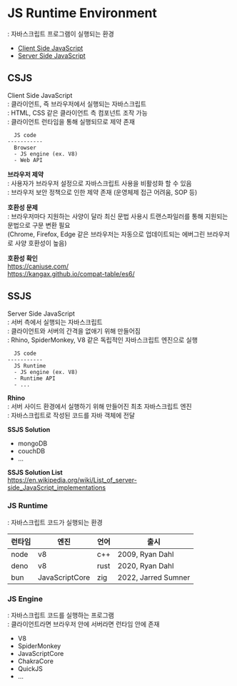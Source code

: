 # JS Runtime Environment
: 자바스크립트 프로그램이 실행되는 환경  

- [Client Side JavaScript](#csjs) 
- [Server Side JavaScript](#ssjs) 



## CSJS
Client Side JavaScript  
: 클라이언트, 즉 브라우저에서 실행되는 자바스크립트   
: HTML, CSS 같은 클라이언트 측 컴포넌트 조작 가능  
: 클라이언트 런타임을 통해 실행되므로 제약 존재  

```
  JS code 
-----------
  Browser 
  - JS engine (ex. V8)
  - Web API   
```


**브라우저 제약**  
: 사용자가 브라우저 설정으로 자바스크립트 사용을 비활성화 할 수 있음  
: 브라우저 보안 정책으로 인한 제약 존재 (운영체제 접근 어려움, SOP 등)  


**호환성 문제**  
: 브라우저마다 지원하는 사양이 달라 최신 문법 사용시 트랜스파일러를 통해 지원되는 문법으로 구문 변환 필요   
(Chrome, Firefox, Edge 같은 브라우저는 자동으로 업데이트되는 에버그린 브라우저로 사양 호환성이 높음)


**호환성 확인**  
https://caniuse.com/  
https://kangax.github.io/compat-table/es6/  



## SSJS
Server Side JavaScript  
: 서버 측에서 실행되는 자바스크립트  
: 클라이언트와 서버의 간격을 없애기 위해 만들어짐  
: Rhino, SpiderMonkey, V8 같은 독립적인 자바스크립트 엔진으로 실행  


```
  JS code 
-----------
  JS Runtime
  - JS engine (ex. V8)
  - Runtime API
  - ... 
```


**Rhino**  
: 서버 사이드 환경에서 실행하기 위해 만들어진 최초 자바스크립트 엔진   
: 자바스크립트로 작성된 코드를 자바 객체에 전달    


**SSJS Solution**  
- mongoDB
- couchDB
- ...


**SSJS Solution List**  
https://en.wikipedia.org/wiki/List_of_server-side_JavaScript_implementations



### JS Runtime
: 자바스크립트 코드가 실행되는 환경  

런타임 | 엔진 | 언어 | 출시
---|---|---|--- 
node | v8 | c++  | 2009, Ryan Dahl
deno | v8 | rust | 2020, Ryan Dahl
bun  | JavaScriptCore | zig | 2022, Jarred Sumner



### JS Engine 
: 자바스크립트 코드를 실행하는 프로그램  
: 클라이언트라면 브라우저 안에 서버라면 런타임 안에 존재  

- V8
- SpiderMonkey
- JavaScriptCore
- ChakraCore
- QuickJS
- ... 